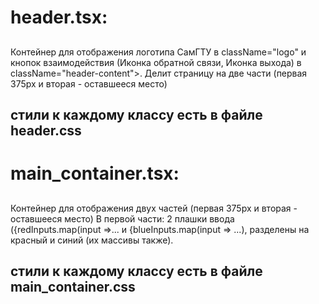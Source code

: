 # header.tsx:

## <div className="header-header-empty">

Контейнер для отображения логотипа СамГТУ в className="logo" и кнопок взаимодействия (Иконка обратной связи, Иконка выхода) в className="header-content">.
Делит страницу на две части (первая 375px и вторая - оставшееся место)

## стили к каждому классу есть в файле header.css

# main_container.tsx:

## <div className="page-container">

Контейнер для отображения двух частей (первая 375px и вторая - оставшееся место)
В первой части: 2 плашки ввода ({redInputs.map(input =>... и {blueInputs.map(input => ...), разделены на красный и синий (их массивы также). 

## стили к каждому классу есть в файле main_container.css

